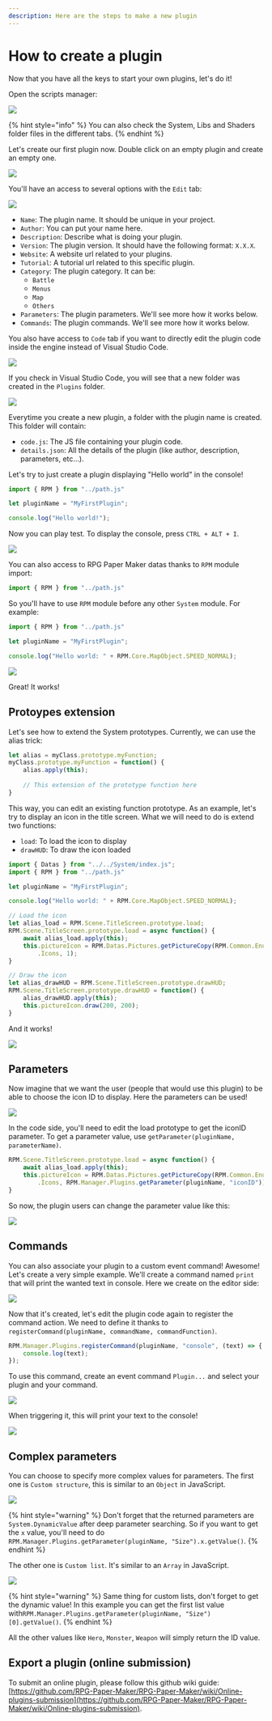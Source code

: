 ```yaml
---
description: Here are the steps to make a new plugin
---
```


# How to create a plugin

Now that you have all the keys to start your own plugins, let's do it!

Open the scripts manager:

![](../.gitbook/assets/script-manager.png)

{% hint style="info" %}
You can also check the System, Libs and Shaders folder files in the different tabs.
{% endhint %}

Let's create our first plugin now. Double click on an empty plugin and create an empty one.

![](../.gitbook/assets/create-plugin.png)

You'll have an access to several options with the `Edit` tab:

![](../.gitbook/assets/plugin-edit.png)

* `Name`: The plugin name. It should be unique in your project.
* `Author`: You can put your name here.
* `Description`: Describe what is doing your plugin.
* `Version`: The plugin version. It should have the following format: `X.X.X`.
* `Website`: A website url related to your plugins.
* `Tutorial`: A tutorial url related to this specific plugin.
* `Category`: The plugin category. It can be:
  * `Battle`
  * `Menus`
  * `Map`
  * `Others`
* `Parameters`: The plugin parameters. We'll see more how it works below.
* `Commands`: The plugin commands. We'll see more how it works below.

You also have access to `Code` tab if you want to directly edit the plugin code inside the engine instead of Visual Studio Code.

![](../.gitbook/assets/plugin-code.png)

If you check in Visual Studio Code, you will see that a new folder was created in the `Plugins` folder.

![](../.gitbook/assets/plugins-folder.png)

Everytime you create a new plugin, a folder with the plugin name is created. This folder will contain:

* `code.js`: The JS file containing your plugin code.
* `details.json`: All the details of the plugin \(like author, description, parameters, etc...\).

Let's try to just create a plugin displaying "Hello world" in the console!

```javascript
import { RPM } from "../path.js"

let pluginName = "MyFirstPlugin";

console.log("Hello world!");
```

Now you can play test. To display the console, press `CTRL + ALT + I`.

![](../.gitbook/assets/console-hello-world.png)

You can also access to RPG Paper Maker datas thanks to `RPM` module import:

```javascript
import { RPM } from "../path.js"
```

So you'll have to use `RPM` module before any other `System` module. For example:

```javascript
import { RPM } from "../path.js"

let pluginName = "MyFirstPlugin";

console.log("Hello world: " + RPM.Core.MapObject.SPEED_NORMAL);
```

![](../.gitbook/assets/console-rpm.png)

Great! It works!

## Protoypes extension

Let's see how to extend the System prototypes. Currently, we can use the alias trick:

```javascript
let alias = myClass.prototype.myFunction;
myClass.prototype.myFunction = function() {
    alias.apply(this);
    
    // This extension of the prototype function here
}
```

This way, you can edit an existing function prototype. As an example, let's try to display an icon in the title screen. What we will need to do is extend two functions:

* `load`: To load the icon to display
* `drawHUD`: To draw the icon loaded

```javascript
import { Datas } from "../../System/index.js";
import { RPM } from "../path.js"

let pluginName = "MyFirstPlugin";

console.log("Hello world: " + RPM.Core.MapObject.SPEED_NORMAL);

// Load the icon
let alias_load = RPM.Scene.TitleScreen.prototype.load;
RPM.Scene.TitleScreen.prototype.load = async function() {
    await alias_load.apply(this);
    this.pictureIcon = RPM.Datas.Pictures.getPictureCopy(RPM.Common.Enum.PictureKind
        .Icons, 1);
}

// Draw the icon
let alias_drawHUD = RPM.Scene.TitleScreen.prototype.drawHUD;
RPM.Scene.TitleScreen.prototype.drawHUD = function() {
    alias_drawHUD.apply(this);
    this.pictureIcon.draw(200, 200);
}
```

And it works!

![](../.gitbook/assets/plugin-icon.png)

## Parameters

Now imagine that we want the user \(people that would use this plugin\) to be able to choose the icon ID to display. Here the parameters can be used!

![](../.gitbook/assets/plugin-parameter.png)

In the code side, you'll need to edit the load prototype to get the iconID parameter. To get a parameter value, use `getParameter(pluginName, parameterName)`.

```javascript
RPM.Scene.TitleScreen.prototype.load = async function() {
    await alias_load.apply(this);
    this.pictureIcon = RPM.Datas.Pictures.getPictureCopy(RPM.Common.Enum.PictureKind
        .Icons, RPM.Manager.Plugins.getParameter(pluginName, "iconID"));
}
```

So now, the plugin users can change the parameter value like this:

![](../.gitbook/assets/plugin-parameter-user.png)

## Commands

You can also associate your plugin to a custom event command! Awesome! Let's create a very simple example. We'll create a command named `print` that will print the wanted text in console. Here we create on the editor side:

![](../.gitbook/assets/plugin-create-command.png)

Now that it's created, let's edit the plugin code again to register the command action. We need to define it thanks to `registerCommand(pluginName, commandName, commandFunction)`.

```javascript
RPM.Manager.Plugins.registerCommand(pluginName, "console", (text) => {
    console.log(text);
});
```

To use this command, create an event command `Plugin...` and select your plugin and your command.

![](../.gitbook/assets/plugin-command.png)

When triggering it, this will print your text to the console!

![](../.gitbook/assets/plugin-command-render.png)

## Complex parameters

You can choose to specify more complex values for parameters. The first one is `Custom structure`, this is similar to an `Object` in JavaScript.

![](../.gitbook/assets/plugin-parameter-custom-structure.png)

{% hint style="warning" %}
Don't forget that the returned parameters are `System.DynamicValue` after deep parameter searching. So if you want to get the `x` value, you'll need to do `RPM.Manager.Plugins.getParameter(pluginName, "Size").x.getValue()`.
{% endhint %}

The other one is `Custom list`. It's similar to an `Array` in JavaScript.

![](../.gitbook/assets/plugin-parameter-custom-list.png)

{% hint style="warning" %}
Same thing for custom lists, don't forget to get the dynamic value! In this example you can get the first list value with`RPM.Manager.Plugins.getParameter(pluginName, "Size")[0].getValue()`.
{% endhint %}

All the other values like `Hero`, `Monster`, `Weapon` will simply return the ID value.

## Export a plugin \(online submission\)

To submit an online plugin, please follow this github wiki guide: [https://github.com/RPG-Paper-Maker/RPG-Paper-Maker/wiki/Online-plugins-submission](https://github.com/RPG-Paper-Maker/RPG-Paper-Maker/wiki/Online-plugins-submission).

